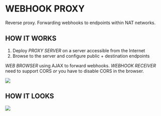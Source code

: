 # WEBHOOK PROXY
Reverse proxy. Forwarding webhooks to endpoints within NAT networks.

## HOW IT WORKS
1. Deploy *PROXY SERVER* on a server accessible from the Internet
2. Browse to the server and configure public + destination endpoints

*WEB BROWSER* using AJAX to forward webhooks.
*WEBHOOK RECEIVER* need to support CORS *or* you have to disable CORS in the browser.

![](https://github.com/t0bb3/webhook-proxy/blob/master/overview.PNG)


## HOW IT LOOKS
![](https://github.com/t0bb3/webhook-proxy/blob/master/screenshot.PNG)
